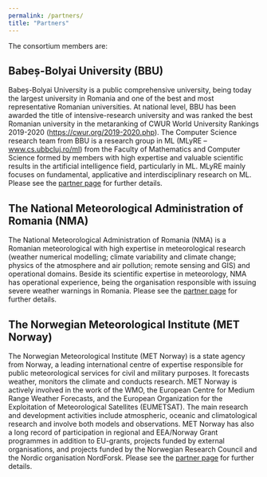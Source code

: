 ```yaml
---
permalink: /partners/
title: "Partners"
---
```


The consortium members are:

## Babeș-Bolyai University (BBU)
Babeș-Bolyai University is a public comprehensive university, being today the largest university in Romania and one of the best and most representative Romanian universities. At national level, BBU has been awarded the title of intensive-research university and was ranked the best Romanian university in the metaranking of CWUR World University Rankings 2019-2020 (https://cwur.org/2019-2020.php). The Computer Science research team from BBU is a research group in ML (MLyRE – www.cs.ubbcluj.ro/ml) from the Faculty of Mathematics and Computer Science formed by members with high expertise and valuable scientific results in the artificial intelligence field, particularly in ML. MLyRE mainly focuses on fundamental, applicative and interdisciplinary research on ML. Please see the [partner page](bbu.md) for further details.

## The National Meteorological Administration of Romania (NMA)
The National Meteorological Administration of Romania (NMA) is a Romanian meteorological with high expertise in meteorological research (weather numerical modelling; climate variability and climate change; physics of the atmosphere and air pollution; remote sensing and GIS) and operational domains. Beside its scientific expertise in meteorology, NMA has operational experience, being the organisation responsible with issuing severe weather warnings in Romania. Please see the [partner page](nma.md) for further details.

## The Norwegian Meteorological Institute (MET Norway) 
The Norwegian Meteorological Institute (MET Norway) is a state agency from Norway, a leading international centre of expertise responsible for public meteorological services for civil and military purposes. It forecasts weather, monitors the climate and conducts research. MET Norway is actively involved in the work of the WMO, the European Centre for Medium Range Weather Forecasts, and the European Organization for the Exploitation of Meteorological Satellites (EUMETSAT). The main research and development activities include atmospheric, oceanic and climatological research and involve both models and observations. MET Norway has also a long record of participation in regional and EEA/Norway Grant programmes in addition to EU-grants, projects funded by external organisations, and projects funded by the Norwegian Research Council and the Nordic organisation NordForsk. Please see the [partner page](metno.md) for further details.
